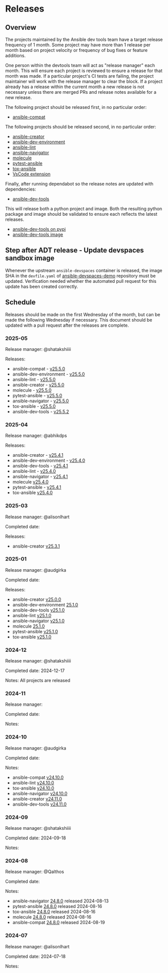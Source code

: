 # Releases

## Overview

The projects maintained by the Ansible dev tools team have a target release frequency of 1 month. Some project may have more than 1 release per month based on project velocity or frequency of bug fixes or feature additions.

One person within the devtools team will act as "release manager" each month. This will ensure each project is reviewed to ensure a release for that month was made. If a particular project's CI tests are failing, the project maintainer will work with the release manager to clear the block. If a project already has a release within the current month a new release is not necessary unless there are merged PRs and release notes available for a new release.

The following project should be released first, in no particular order:

- [ansible-compat](https://github.com/ansible/ansible-compat/releases)

The following projects should be released second, in no particular order:

- [ansible-creator](https://github.com/ansible/ansible-creator/releases)
- [ansible-dev-environment](https://github.com/ansible/ansible-dev-environment/releases)
- [ansible-lint](https://github.com/ansible/ansible-lint/releases)
- [ansible-navigator](https://github.com/ansible/ansible-navigator/releases)
- [molecule](https://github.com/ansible/molecule/releases)
- [pytest-ansible](https://github.com/ansible/pytest-ansible/releases)
- [tox-ansible](https://github.com/ansible/tox-ansible/releases)
- [VsCode extension](https://github.com/ansible/vscode-ansible/releases)

Finally, after running dependabot so the release notes are updated with dependencies:

- [ansible-dev-tools](https://github.com/ansible/ansible-dev-tools/releases)

This will release both a python project and image. Both the resulting python package and image should be validated to ensure each reflects the latest releases.

- [ansible-dev-tools on pypi](https://pypi.org/project/ansible-dev-tools/#history)
- [ansible-dev-tools image](https://github.com/ansible/ansible-dev-tools/pkgs/container/community-ansible-dev-tools)

## Step after ADT release - Update devspaces sandbox image

Whenever the upstream `ansible-devspaces` container is released, the image SHA in the `devfile.yaml` of [ansible-devspaces-demo](https://github.com/redhat-developer-demos/ansible-devspaces-demo) repository must be updated. Verification needed whether the automated pull request for this update has been created correctly.

## Schedule

Releases should be made on the first Wednesday of the month, but can be made the following Wednesday if necessary. This document should be updated with a pull request after the releases are complete.

### 2025-05

Release manager: @shatakshiiii

Releases:

- ansible-compat - [v25.5.0](https://github.com/ansible/ansible-compat/releases/tag/v25.5.0)
- ansible-dev-environment - [v25.5.0](https://github.com/ansible/ansible-dev-environment/releases/tag/v25.5.0)
- ansible-lint - [v25.5.0](https://github.com/ansible/ansible-lint/releases/tag/v25.5.0)
- ansible-creator - [v25.5.0](https://github.com/ansible/ansible-creator/releases/tag/v25.5.0)
- molecule - [v25.5.0](https://github.com/ansible/molecule/releases/tag/v25.5.0)
- pytest-ansible - [v25.5.0](https://github.com/ansible/pytest-ansible/releases/tag/v25.5.0)
- ansible-navigator - [v25.5.0](https://github.com/ansible/ansible-navigator/releases/tag/v25.5.0)
- tox-ansible - [v25.5.0](https://github.com/ansible/tox-ansible/releases/tag/v25.5.0)
- ansible-dev-tools - [v25.5.2](https://github.com/ansible/ansible-dev-tools/releases/tag/v25.5.2)

### 2025-04

Release manager: @abhikdps

Releases:

- ansible-creator - [v25.4.1](https://github.com/ansible/ansible-creator/releases/tag/v25.4.1)
- ansible-dev-environment - [v25.4.0](https://github.com/ansible/ansible-dev-environment/releases/tag/v25.4.0)
- ansible-dev-tools - [v25.4.1](https://github.com/ansible/ansible-dev-tools/releases/tag/v25.4.1)
- ansible-lint - [v25.4.0](https://github.com/ansible/ansible-lint/releases/tag/v25.4.0)
- ansible-navigator - [v25.4.1](https://github.com/ansible/ansible-navigator/releases/tag/v25.4.1)
- molecule [v25.4.0](https://github.com/ansible/molecule/releases/tag/v25.4.0)
- pytest-ansible - [v25.4.1](https://github.com/ansible/pytest-ansible/releases/tag/v25.4.1)
- tox-ansible [v25.4.0](https://github.com/ansible/tox-ansible/releases/tag/v25.4.0)

### 2025-03

Release manager: @alisonlhart

Completed date:

Releases:

- ansible-creator [v25.3.1](https://github.com/ansible/ansible-creator/releases/tag/v25.3.1)

### 2025-01

Release manager: @audgirka

Completed date:

Releases:

- ansible-creator [v25.0.0](https://github.com/ansible/ansible-creator/releases/tag/v25.0.0)
- ansible-dev-environment [25.1.0](https://github.com/ansible/ansible-dev-environment/releases/tag/v25.1.0)
- ansible-dev-tools [v25.1.0](https://github.com/ansible/ansible-dev-tools/releases/tag/v25.1.0)
- ansible-lint [v25.1.0](https://github.com/ansible/ansible-lint/releases/tag/v25.1.0)
- ansible-navigator [v25.1.0](https://github.com/ansible/ansible-navigator/releases/tag/v25.1.0)
- molecule [25.1.0](https://github.com/ansible/molecule/releases/tag/v25.1.0)
- pytest-ansible [v25.1.0](https://github.com/ansible/pytest-ansible/releases/tag/v25.1.0)
- tox-ansible [v25.1.0](https://github.com/ansible/tox-ansible/releases/tag/v25.1.0)

### 2024-12

Release manager: @shatakshiiii

Completed date: 2024-12-17

Notes: All projects are released

### 2024-11

Release manager:

Completed date:

Notes:

### 2024-10

Release manager: @audgirka

Completed date:

Notes:

- ansible-compat [v24.10.0](https://github.com/ansible/ansible-compat/releases/tag/v24.10.0)
- ansible-lint [v24.10.0](https://github.com/ansible/ansible-lint/releases/tag/v24.10.0)
- tox-ansible [v24.10.0](https://github.com/ansible/tox-ansible/releases/tag/v24.10.0)
- ansible-navigator [v24.10.0](https://github.com/ansible/ansible-navigator/releases/tag/v24.10.0)
- ansible-creator [v24.11.0](https://github.com/ansible/ansible-creator/releases/tag/v24.11.0)
- ansible-dev-tools [v24.11.0](https://github.com/ansible/ansible-dev-tools/releases/tag/v24.11.0)

### 2024-09

Release manager: @shatakshiiii

Completed date: 2024-09-18

Notes:

### 2024-08

Release manager: @Qalthos

Completed date:

Notes:

- ansible-navigator [24.8.0](https://github.com/ansible/ansible-navigator/releases/tag/v24.8.0) released 2024-08-13
- pytest-ansible [24.8.0](https://github.com/ansible/pytest-ansible/releases/tag/v24.8.0) released 2024-08-16
- tox-ansible [24.8.0](https://github.com/ansible/tox-ansible/releases/tag/v24.8.0) released 2024-08-16
- molecule [24.8.0](https://github.com/ansible/molecule/releases/tag/v24.8.0) released 2024-08-16
- ansible-compat [24.8.0](https://github.com/ansible/ansible-compat/releases/tag/v24.8.0) released 2024-08-19

### 2024-07

Release manager: @alisonlhart

Completed date: 2024-07-18

Notes:
